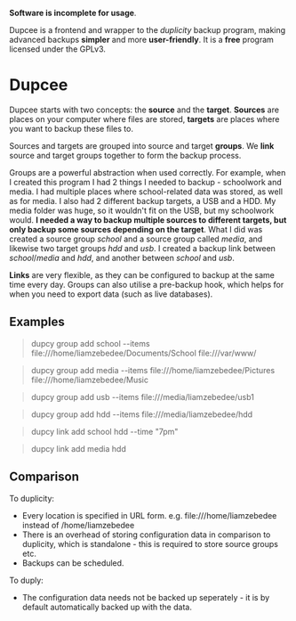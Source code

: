**Software is incomplete for usage**.

Dupcee is a frontend and wrapper to the *duplicity* backup program, making advanced backups **simpler** and more **user-friendly**. It is a **free** program licensed under the GPLv3.

# Dupcee
Dupcee starts with two concepts: the **source** and the **target**. **Sources** are places on your computer where files are stored, **targets** are places where you want to backup these files to. 

Sources and targets are grouped into source and target **groups**. We **link** source and target groups together to form the backup process.

Groups are a powerful abstraction when used correctly. For example, when I created this program I had 2 things I needed to backup - schoolwork and media. I had multiple places where school-related data was stored, as well as for media. I also had 2 different backup targets, a USB and a HDD. My media folder was huge, so it wouldn't fit on the USB, but my schoolwork would. **I needed a way to backup multiple sources to different targets, but only backup some sources depending on the target**. What I did was created a source group *school* and a source group called *media*, and likewise two target groups *hdd* and *usb*. I created a backup link between *school*/*media* and *hdd*, and another between *school* and *usb*.

**Links** are very flexible, as they can be configured to backup at the same time every day. Groups can also utilise a pre-backup hook, which helps for when you need to export data (such as live databases). 

## Examples
> dupcy group add school --items file:///home/liamzebedee/Documents/School file:///var/www/

> dupcy group add media --items file:///home/liamzebedee/Pictures file:///home/liamzebedee/Music

> dupcy group add usb --items file:///media/liamzebedee/usb1

> dupcy group add hdd --items file:///media/liamzebedee/hdd

> dupcy link add school hdd --time "7pm"

> dupcy link add media hdd

## Comparison
To duplicity:
* Every location is specified in URL form. e.g. file:///home/liamzebedee instead of /home/liamzebedee
* There is an overhead of storing configuration data in comparison to duplicity, which is standalone - this is required to store source groups etc.
* Backups can be scheduled. 

To duply:
* The configuration data needs not be backed up seperately - it is by default automatically backed up with the data. 
